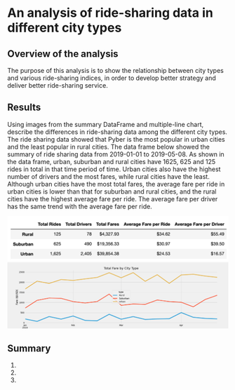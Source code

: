 # An analysis of ride-sharing data in different city types

## Overview of the analysis

The purpose of this analysis is to show the relationship between city types and various ride-sharing indices, in order to develop better strategy and deliver better ride-sharing service.

## Results

Using images from the summary DataFrame and multiple-line chart, describe the differences in ride-sharing data among the different city types.
The ride sharing data showed that Pyber is the most popular in urban cities and the least popular in rural cities. The data frame below showed the summary of ride sharing data from 2019-01-01 to 2019-05-08. As shown in the data frame, urban, suburban and rural cities have 1625, 625 and 125 rides in total in that time period of time. Urban cities also have the highest number of drivers and the most fares, while rural cities have the least. Although urban cities have the most total fares, the average fare per ride in urban cities is lower than that for suburban and rural cities, and the rural cities have the highest average fare per ride. The average fare per driver has the same trend with the average fare per ride.  

![summary_df](analysis/summary_df.png)
![PyBer_fare_summary](analysis/PyBer_fare_summary.png)

## Summary
1.
2.
3.
